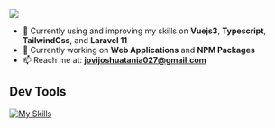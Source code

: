 <!--banner
<p align="center">A passionate full-stack web developer from the Philippines.</p>-->
<!-- who enjoys solving problems, creating retina display-ready user interfaces, exploring the latest trends and technologies, and focusing on web app development. -->
<!-- I have been fascinated by web design since my college days. I discovered that while web designs can be visually stunning, they also require programming to function effectively. This realization ignited my passion for web development, particularly in front-end development. Over the past three years, I have gained experience in web app development and continue to enhance my skills in both front-end and overall software development.

<!-- I am a software developer with three years of experience in full-stack development, specializing in scalable projects. My expertise lies in developing web applications using JavaScript, PHP, MySQL, and Git. Additionally, I have gained proficiency in Vue.js, Tailwind CSS, testing, and debugging.

#-->
![](https://komarev.com/ghpvc/?username=shuashuaa&style=for-the-badge)
<!-- - 🌱 Currently learning **New Front-end trends & Technologies** --> 
- 🌱 Currently using and improving my skills on **Vuejs3**, **Typescript**, **TailwindCss**, and **Laravel 11**
- 🌱 Currently working on **Web Applications** and **NPM Packages**
- 📫 Reach me at: **jovijoshuatania027@gmail.com**

<h2>Dev Tools</h2>

[![My Skills](https://skillicons.dev/icons?i=html,css,js,typescript,vue,vite,tailwind,laravel,mysql,postman,git,npm,nodejs,figma,aws)](https://skillicons.dev)
